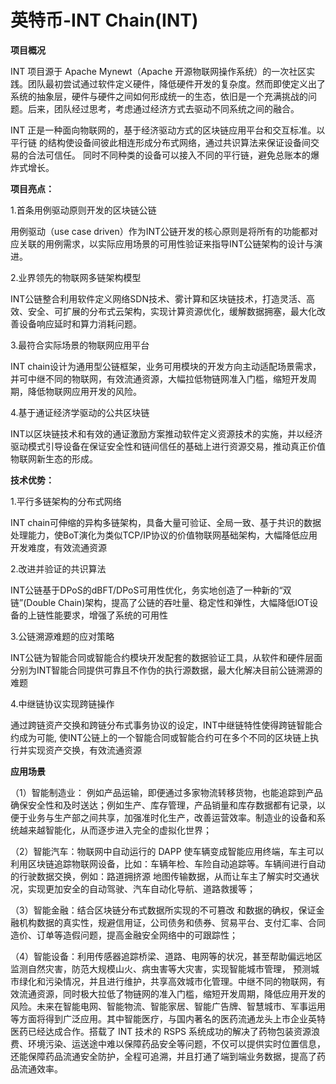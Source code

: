 # 英特币-INT Chain(INT)

**项目概况**

INT 项目源于 Apache Mynewt（Apache 开源物联网操作系统）的一次社区实践。团队最初尝试通过软件定义硬件，降低硬件开发的复杂度。然而即使定义出了系统的抽象层，硬件与硬件之间如何形成统一的生态，依旧是一个充满挑战的问题。后来，团队经过思考，考虑通过经济方式去驱动不同系统之间的融合。

INT 正是一种面向物联网的，基于经济驱动方式的区块链应用平台和交互标准。以平行链 的结构使设备间彼此相连形成分布式网络，通过共识算法来保证设备间交易的合法可信任。 同时不同种类的设备可以接入不同的平行链，避免总账本的爆炸式增长。

**项目亮点：**

1.首条用例驱动原则开发的区块链公链

用例驱动（use case driven）作为INT公链开发的核心原则是将所有的功能都对应关联的用例需求，以实际应用场景的可用性验证来指导INT公链架构的设计与演进。

2.业界领先的物联网多链架构模型

INT公链整合利用软件定义网络SDN技术、雾计算和区块链技术，打造灵活、高效、安全、可扩展的分布式云架构，实现计算资源优化，缓解数据拥塞，最大化改善设备响应延时和算力消耗问题。

3.最符合实际场景的物联网应用平台

INT chain设计为通用型公链框架，业务可用模块的开发方向主动适配场景需求，并可中继不同的物联网，有效流通资源，大幅拉低物链网准入门槛，缩短开发周期，降低物联网应用开发的风险。

4.基于通证经济学驱动的公共区块链

INT以区块链技术和有效的通证激励方案推动软件定义资源技术的实施，并以经济驱动模式引导设备在保证安全性和链间信任的基础上进行资源交易，推动真正价值物联网新生态的形成。

**技术优势：**

1.平行多链架构的分布式网络

INT chain可伸缩的异构多链架构，具备大量可验证、全局一致、基于共识的数据处理能力，使BoT演化为类似TCP/IP协议的价值物联网基础架构，大幅降低应用开发难度，有效流通资源

2.改进并验证的共识算法

INT公链基于DPoS的dBFT/DPoS可用性优化，务实地创造了一种新的“双链”(Double Chain)架构，提高了公链的吞吐量、稳定性和弹性，大幅降低IOT设备的上链性能要求，增强了系统的可用性

3.公链溯源难题的应对策略

INT公链为智能合同或智能合约模块开发配套的数据验证工具，从软件和硬件层面分别为INT智能合同提供可靠且不作伪的执行源数据，最大化解决目前公链溯源的难题

4.中继链协议实现跨链操作

通过跨链资产交换和跨链分布式事务协议的设定，INT中继链特性使得跨链智能合约成为可能, 使INT公链上的一个智能合同或智能合约可在多个不同的区块链上执行并实现资产交换，有效流通资源

**应用场景**

（1）智能制造业： 例如产品运输，即便通过多家物流转移货物，也能追踪到产品确保安全性和及时送达；例如生产、库存管理，产品销量和库存数据都有记录，以便于业务与生产部之间共享，加强准时化生产，改善运营效率。制造业的设备和系统越来越智能化，从而逐步进入完全的虚拟化世界；

（2）智能汽车：物联网中自动运行的 DAPP 使车辆变成智能应用终端，车主可以利用区块链追踪物联网设备，比如：车辆年检、车险自动追踪等。车辆间进行自动的行驶数据交换，例如：路道拥挤源 地图传输数据，从而让车主了解实时交通状况，实现更加安全的自动驾驶、汽车自动化导航、道路救援等；

（3）智能金融：结合区块链分布式数据所实现的不可篡改 和数据的确权，保证金融机构数据的真实性，规避信用证，公司债务和债券、贸易平台、支付汇率、合同造价、订单等造假问题，提高金融安全网络中的可跟踪性；

（4）智能设备：利用传感器追踪桥梁、道路、电网等的状况，甚至帮助偏远地区监测自然灾害，防范大规模山火、病虫害等大灾害，实现智能城市管理， 预测城市绿化和污染情况，并且进行维护，共享高效城市化管理。中继不同的物联网，有效流通资源，同时极大拉低了物链网的准入门槛，缩短开发周期，降低应用开发的风险。未来在智能电网、智能物流、智能家居、智能广告牌、智慧城市、军事运用等方面将得到广泛应用。其中智能医疗，与国内著名的医药流通龙头上市企业英特医药已经达成合作。搭载了 INT 技术的 RSPS 系统成功的解决了药物包装资源浪费、环境污染、运送途中难以保障药品安全等问题，不仅可以提供实时位置信息，还能保障药品流通安全防护，全程可追溯，并且打通了端到端业务数据，提高了药品流通效率。
